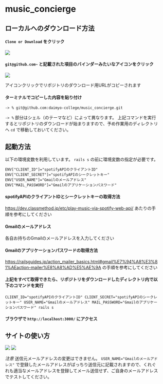 # music_concierge

## ローカルへのダウンロード方法

#### `Clone or Download` をクリック

<img src="https://user-images.githubusercontent.com/6190966/63349844-3baa3800-c397-11e9-8637-2b4feebc3266.png">

#### `git@github.com~` と記載された項目のバインダーみたいなアイコンをクリック

<img src="https://user-images.githubusercontent.com/6190966/63349848-41078280-c397-11e9-9865-eee8de1cc982.png">

アイコンクリックでリポジトリのダウンロード用URLがコピーされます

#### ターミナルでコピーした内容を貼り付け

```
-> % git@github.com:daimyo-college/music_concierge.git
```

`-> %` 部分はシェル（のテーマなど）によって異なります。
上記コマンドを実行するとリポジトリのダウンロードが始まりますので、予め作業用のディレクトリへ `cd` で移動しておいてください。

## 起動方法

以下の環境変数を利用しています。 `rails s` の前に環境変数の指定が必要です。

```
ENV["CLIENT_ID"]="spotifyAPIのクライアントID"
ENV["CLIENT_SECRET"]="spotifyAPIのシークレットキー"
ENV["USER_NAME"]="Gmailのメールアドレス"
ENV["MAIL_PASSWORD"]="Gmailのアプリケーションパスワード"
```

#### spotifyAPIのクライアントIDとシークレットキーの取得方法

https://dev.classmethod.jp/etc/play-music-via-spotify-web-api/
あたりの手順を参考にしてください

#### Gmailのメールアドレス

各自お持ちのGmailのメールアドレスを入力してください

#### Gmailのアプリケーションパスワードの取得方法

https://railsguides.jp/action_mailer_basics.html#gmail%E7%94%A8%E3%81%AEaction-mailer%E8%A8%AD%E5%AE%9A
の手順を参考にしてください

#### 上記をすべて取得できたら、リポジトリをダウンロードしたディレクトリ内で以下のコマンドを実行

```
CLIENT_ID="spotifyAPIのクライアントID" CLIENT_SECRET="spotifyAPIのシークレットキー" USER_NAME="Gmailのメールアドレス" MAIL_PASSWORD="Gmailのアプリケーションパスワード" rails s
```

#### ブラウザで `http://localhost:3000/` にアクセス

## サイトの使い方

<img src="https://user-images.githubusercontent.com/6190966/63351265-e1f73d00-c399-11e9-9611-d25d4c6b525b.png">

<img src="https://user-images.githubusercontent.com/6190966/63351295-ec193b80-c399-11e9-8bc2-5b766d4ff958.png">

*注意*
送信元メールアドレスの変更はできません。 `USER_NAME="Gmailのメールアドレス"` で登録したメールアドレスがばっちり送信元に記載されますので、くれぐれも適当なメールアドレスを登録してメール送信せず、ご自身のメールアドレスでテストしてください。
